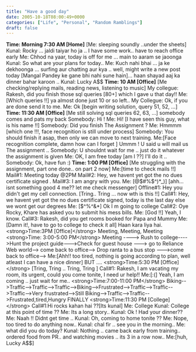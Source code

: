 ```yaml
---
title: "Have a good day"
date: 2005-10-18T08:00:49+0000
categories: ["Life", "Personal", "Random Ramblings"]
draft: false
---
```


<strong>Time: Morning 7:30 AM [Home]</strong> [Me: sleeping soundly ..under the sheets]  Kunal: Rocky ... jaldi taiyar ho ja .. I have some work.. have to reach office early Me: Chhod na yaar, today is off for me ... main to aaram se jaoonga Kunal: So what are your plans for today.. Me: Kuch nahi bhai ... ja ke dekhoonga ... surfing aur chatting aur kya .. well, might write a new post today [Mangal Pandey ke gane bhi nahi sune hain]... haan  shayad aaj ka dinner bahar karoon ..   Kunal: Lucky A$$  <strong>Time: 10 AM [Office]</strong> [Me checking/replying mails, reading news, listening to music]  My collegue: Rakesh, did you finish those sql queries [80+] which I gave u that day!! Me:[Which queries !!] ya almost done just 10 or so left.. My Collegue: Ok, if you are done send it to me. Me: Ok [begin writing solution, query 51, 52, ...]  <strong>Time: 11:30 AM [Office]</strong> [Me still solving sql queries 62, 63, ...] somebody comes and pats my back  Somebody: Hi ! Me: Hi! [I have seen this guy, what is his name !!] Somebody: Did you finish The Assignment ? Me: Hmmmm [which one !!!, face recognition is still under process] Somebody: You should finish it asap, then only we can move to next training. Me:[Face recognition complete, damn how can I forget ] Ummm ! U said u will mail us The assignment ..  Somebody: U shouldnt wait for me .. just do it whatever the assignment is given Me: OK, I am free today [am I ??] I'll do it ..  Somebody: Ok, have fun :)  <strong>Time: 1:00 PM [Office]</strong> [Me struggling with the assignment, part one done.. on part 2 now] Me:[time to check mails !!]  Mail#1: Meeting today @2PM Mail#2: Hey, we havent yet got the no dues certificate signed . Mail#3: I am angry with you. Me: [@$#%$^)*_)]  [ahh... isnt something good 4 me?? let me check messenger] Offline#1: Hey you didn't get my cell connection.  [Tring.. Tring ... now wth is this !!] Call#1: Hey, we havent yet got the no dues certificate signed, today is the last day else we wont get our degrees Me: [$^%^&*] Ok I m going to college Call#2: Oye Rocky, Khare has asked you to submit his mess bills. Me: [God !!] Yeah, I know. Call#3: Rakesh, did you get rooms booked for Papa and Mummy Me: [Damn it!, have to go to college to check it all] Haan kara liya hai.  <strong>Time:3PM [Office]</strong> Meeting, Meeting, Meeting  <strong>Time: 3:00-5:00 PM</strong>  Meeting ----> Rush to college---->Hunt the project guide--->Check for guest house   ---> go to Reliance Web world--> come back to office--> Drop ranta to a bus stop   --->come back to office-->  Me:[Ahh!! too tired, nothing is going according to plan, well atleast I can have a nice dinner]  BUT .... <strong>Time:5:30 PM [Office]</strong> [Tring, Tring .. Tring, Tring ] Call#1: Rakesh, I am vacating my room, its urgent, could you come tonite,  I need ur help!! Me:[:(] Yeah, I am coming .. just wait for me..   <strong>Time:7:00-11:00 PM</strong> Biking-->Traffic-->Traffic-->Traffic-->Biking-->Frustrated-->Traffic-->Traffic-->Traffic-->Very frustrated-->Still Biking-->Traffic-->Traffic-->Frustrated,tired,Hungry  FINALLY  <strong>Time:11:30 PM [College]</strong> Call#1:Hi rocks kahan hai ??[Its kunal] Me: College Kunal: College at this point of time ?? Me: Its a long story.. Kunal: Ok ! Had your dinner?? Me: Naah !! Didnt get time ..  Kunal: Oh, coming to home tonite ?? Me: Nope, too tired to do anything now..  Kunal: chal fir .. see you in the morning..  Me: what did you do today? Kunal: Nothing .. came back early from training.. ordered food from PR..    and watching movies .. its 3 in a row now..   Me:[huh, Lucky A$$]